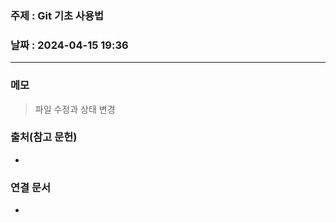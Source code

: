### 주제 : Git 기초 사용법

### 날짜 : 2024-04-15 19:36
----
### 메모
> 파일 수정과 상태 변경

### 출처(참고 문헌)
-

### 연결 문서
-
